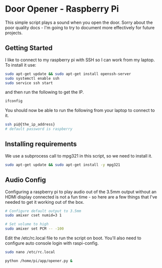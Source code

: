 # Door Opener - Raspberry Pi
This simple script plays a sound when you open the door. Sorry about the poor quality docs - I'm going to try to document more effectively for future projects.


## Getting Started
I like to connect to my raspberry pi with SSH so I can work from my laptop. To install it use:

```bash
sudo apt-get update && sudo apt-get install openssh-server
sudo systemctl enable ssh
sudo service ssh start
```

and then run the following to get the IP.
```bash
ifconfig
```

You should now be able to run the following from your laptop to connect to it.
```bash
ssh pi@{the_ip_address}
# default password is raspberry
```

## Installing requirements
We use a subprocess call to mpg321 in this script, so we need to install it.

```bash
sudo apt-get update && sudo apt-get install -y mpg321
```

## Audio Config
Configuring a raspberry pi to play audio out of the 3.5mm output without an HDMI display connected is not a fun time - so here are a few things that I've needed to get it working out of the box.

```bash
# Configure default output to 3.5mm
sudo amixer cset numid=3 1

# Set volume to high
sudo amixer set PCM -- -100
```

Edit the /etc/rc.local file to run the script on boot. You'll also need to configure auto console login with raspi-config.
```bash
sudo nano /etc/rc.local
```

```bash
python /home/pi/app/opener.py &
```